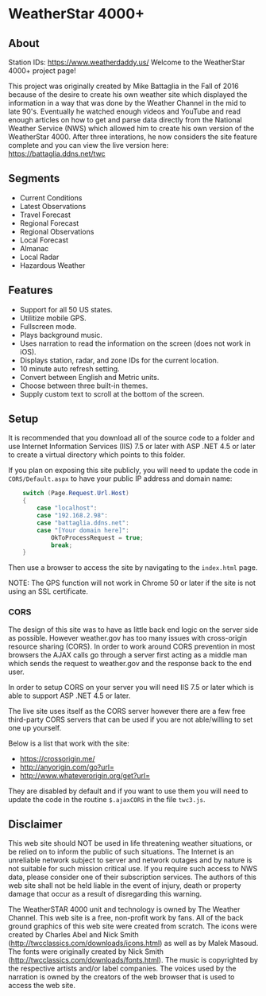 # WeatherStar 4000+

## About
Station IDs: https://www.weatherdaddy.us/
Welcome to the WeatherStar 4000+ project page!

This project was originally created by Mike Battaglia in the Fall of 2016 because of the desire to create his own weather site which displayed the information in a way that was done by the Weather Channel in the mid to late 90's.  Eventually he watched enough videos and YouTube and read enough articles on how to get and parse data directly from the National Weather Service (NWS) which allowed him to create his own version of the WeatherStar 4000.  After three interations, he now considers the site feature complete and you can view the live version here: https://battaglia.ddns.net/twc

## Segments

* Current Conditions
* Latest Observations
* Travel Forecast
* Regional Forecast
* Regional Observations
* Local Forecast
* Almanac
* Local Radar
* Hazardous Weather

## Features

* Support for all 50 US states.
* Utilitize mobile GPS.
* Fullscreen mode.
* Plays background music.
* Uses narration to read the information on the screen (does not work in iOS).
* Displays station, radar, and zone IDs for the current location.
* 10 minute auto refresh setting.
* Convert between English and Metric units.
* Choose between three built-in themes.
* Supply custom text to scroll at the bottom of the screen.

## Setup

It is recommended that you download all of the source code to a folder and use Internet Information Services (IIS) 7.5 or later with ASP .NET 4.5 or later to create a virtual directory which points to this folder.

If you plan on exposing this site publicly, you will need to update the code in `CORS/Default.aspx` to have your public IP address and domain name:
```c#
	switch (Page.Request.Url.Host)
	{
		case "localhost":
		case "192.168.2.98":
		case "battaglia.ddns.net":
		case "[Your domain here]":
			OkToProcessRequest = true;
			break;
	}
```

Then use a browser to access the site by navigating to the `index.html` page.

NOTE: The GPS function will not work in Chrome 50 or later if the site is not using an SSL certificate.

### CORS

The design of this site was to have as little back end logic on the server side as possible. However weather.gov has too many issues with cross-origin resource sharing (CORS).  In order to work around CORS prevention in most browsers the AJAX calls go through a server first acting as a middle man which sends the request to weather.gov and the response back to the end user.

In order to setup CORS on your server you will need IIS 7.5 or later which is able to support ASP .NET 4.5 or later.

The live site uses itself as the CORS server however there are a few free third-party CORS servers that can be used if you are not able/willing to set one up yourself.

Below is a list that work with the site:
* https://crossorigin.me/
* http://anyorigin.com/go?url=
* http://www.whateverorigin.org/get?url=

They are disabled by default and if you want to use them you will need to update the code in the routine `$.ajaxCORS` in the file `twc3.js`.

## Disclaimer

This web site should NOT be used in life threatening weather situations, or be relied on to inform the public of such situations. The Internet is an unreliable network subject to server and network outages and by nature is not suitable for such mission critical use. If you require such access to NWS data, please consider one of their subscription services. The authors of this web site shall not be held liable in the event of injury, death or property damage that occur as a result of disregarding this warning.

The WeatherSTAR 4000 unit and technology is owned by The Weather Channel. This web site is a free, non-profit work by fans. All of the back ground graphics of this web site were created from scratch.  The icons were created by Charles Abel and Nick Smith (http://twcclassics.com/downloads/icons.html) as well as by Malek Masoud.  The fonts were originally created by Nick Smith (http://twcclassics.com/downloads/fonts.html).  The music is copyrighted by the respective artists and/or label companies. The voices used by the narration is owned by the creators of the web browser that is used to access the web site.

